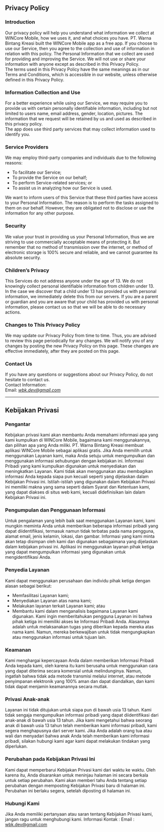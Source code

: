 Privacy Policy  
----------------

### Introduction  
Our privacy policy will help you understand what information we collect at WINCore Mobile, how we uses it, and what choices you have.
PT. Warna Bintang Kreasi built the WINCore Mobile app as a free app. If you choose to use our Service, then you agree to the collection and use of information in  relation with this policy. The Personal Information that we collect are used for providing and improving the Service. We will not use or share your information with anyone except as described in this Privacy Policy.  
The terms used in this Privacy Policy have the same meanings as in our Terms and Conditions, which is accessible in our website, unless otherwise  defined in this Privacy Policy.

### Information Collection and Use  
For a better experience while using our Service, we may require you to provide us with certain personally identifiable information, including but not limited to users name, email address, gender, location, pictures. The information that we request will be retained by us and used as described in this privacy policy.  
The app does use third party services that may collect information used to identify you. 

### Service Providers  
We may employ third-party companies and individuals due to the following reasons:  
* To facilitate our Service;
* To provide the Service on our behalf;
* To perform Service-related services; or
* To assist us in analyzing how our Service is used.  

We want to inform users of this Service that these third parties have access to your Personal Information. 
The reason is to perform the tasks assigned to them on our behalf. However, they are obligated not to disclose or use the information for any other purpose.  

### Security  
We value your trust in providing us your Personal Information, thus we are striving to use commercially acceptable means of protecting it. But remember that no method of transmission over  the internet, or method of electronic storage is 100% secure and reliable, and we cannot guarantee its absolute security.  

### Children’s Privacy  
This Services do not address anyone under the age of 13. We do not knowingly collect personal identifiable information from children under 13. In the case we discover that a child under 13 has provided us with personal information, we immediately delete this from our servers. If you  are  a  parent  or  guardian and you are aware that your child has provided us with personal information, please contact us so that we will be able to do necessary actions.  

### Changes to This Privacy Policy  
We may update our Privacy Policy from time to time. Thus, you are advised to review this page periodically for any changes. We will notify you of any changes by posting the new Privacy Policy on this page. These changes are effective immediately, after they are posted on this page.  

### Contact Us  
If you have any questions or suggestions about our Privacy Policy, do not hesitate to contact us.  
Contact Information:  
Email: *wbk.dev@gmail.com*  

-------------------------------------------------------------------------------------------------------------------

Kebijakan Privasi
-----------------
### Pengantar
Kebijakan privasi kami akan membantu Anda memahami informasi apa yang kami kumpulkan di WINCore Mobile, bagaimana kami menggunakannya, dan pilihan apa yang Anda miliki. PT. Warna Bintang Kreasi membuat aplikasi WINCore Mobile sebagai aplikasi gratis. Jika Anda memilih untuk menggunakan Layanan kami, maka Anda setuju untuk mengumpulkan dan menggunakan informasi sehubungan dengan kebijakan ini. Informasi Pribadi yang kami kumpulkan digunakan untuk menyediakan dan meningkatkan Layanan. Kami tidak akan menggunakan atau membagikan informasi Anda kepada siapa pun kecuali seperti yang dijelaskan dalam Kebijakan Privasi ini. Istilah-istilah yang digunakan dalam Kebijakan Privasi ini memiliki makna yang sama seperti dalam Syarat dan Ketentuan kami, yang dapat diakses di situs web kami, kecuali didefinisikan lain dalam Kebijakan Privasi ini.

### Pengumpulan dan Penggunaan Informasi
Untuk pengalaman yang lebih baik saat menggunakan Layanan kami, kami mungkin meminta Anda untuk memberikan beberapa informasi pribadi yang dapat diidentifikasi, termasuk namun tidak terbatas pada nama pengguna, alamat email, jenis kelamin, lokasi, dan gambar. Informasi yang kami minta akan tetap disimpan oleh kami dan digunakan sebagaimana yang dijelaskan dalam kebijakan privasi ini. Aplikasi ini menggunakan layanan pihak ketiga yang dapat mengumpulkan informasi yang digunakan untuk mengidentifikasi Anda.

### Penyedia Layanan
Kami dapat menggunakan perusahaan dan individu pihak ketiga dengan alasan sebagai berikut:
* Memfasilitasi Layanan kami;
* Menyediakan Layanan atas nama kami;
* Melakukan layanan terkait Layanan kami; atau
* Membantu kami dalam menganalisis bagaimana Layanan kami digunakan.
Kami ingin memberitahukan pengguna Layanan ini bahwa pihak ketiga ini memiliki akses ke Informasi Pribadi Anda. Alasannya adalah untuk melaksanakan tugas yang diberikan kepada mereka atas nama kami. Namun, mereka berkewajiban untuk tidak mengungkapkan atau menggunakan informasi untuk tujuan lain.

### Keamanan
Kami menghargai kepercayaan Anda dalam memberikan Informasi Pribadi Anda kepada kami, oleh karena itu kami berusaha untuk menggunakan cara yang dapat diterima secara komersial untuk melindunginya. Namun, ingatlah bahwa tidak ada metode transmisi melalui internet, atau metode penyimpanan elektronik yang 100% aman dan dapat diandalkan, dan kami tidak dapat menjamin keamanannya secara mutlak.

### Privasi Anak-anak
Layanan ini tidak ditujukan untuk siapa pun di bawah usia 13 tahun. Kami tidak sengaja mengumpulkan informasi pribadi yang dapat diidentifikasi dari anak-anak di bawah usia 13 tahun. Jika kami mengetahui bahwa seorang anak di bawah usia 13 tahun telah memberikan kami informasi pribadi, kami segera menghapusnya dari server kami. Jika Anda adalah orang tua atau wali dan menyadari bahwa anak Anda telah memberikan kami informasi pribadi, silakan hubungi kami agar kami dapat melakukan tindakan yang diperlukan.

### Perubahan pada Kebijakan Privasi Ini
Kami dapat memperbarui Kebijakan Privasi kami dari waktu ke waktu. Oleh karena itu, Anda disarankan untuk meninjau halaman ini secara berkala untuk setiap perubahan. Kami akan memberi tahu Anda tentang setiap perubahan dengan memposting Kebijakan Privasi baru di halaman ini. Perubahan ini berlaku segera, setelah diposting di halaman ini.

### Hubungi Kami
Jika Anda memiliki pertanyaan atau saran tentang Kebijakan Privasi kami, jangan ragu untuk menghubungi kami.
Informasi Kontak : 
Email : wbk.dev@gmail.com

